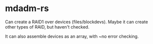 # mdadm-rs

Can create a RAID1 over devices (files/blockdevs).
Maybe it can create other types of RAID, but haven't checked.

It can also assemble devices as an array, with ~no error checking.
